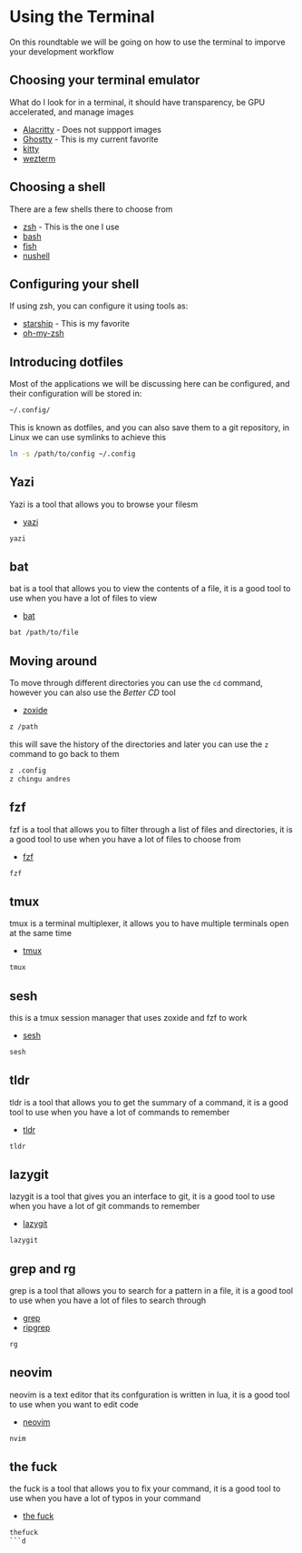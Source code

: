 # Using the Terminal

On this roundtable we will be going on how to use the terminal to imporve your development workflow

## Choosing your terminal emulator

What do I look for in a terminal, it should have transparency, be GPU accelerated, and manage images

- [Alacritty](https://github.com/alacritty/alacritty) - Does not suppport images
- [Ghostty](https://ghostty.org/) - This is my current favorite
- [kitty](https://sw.kovidgoyal.net/kitty/)
- [wezterm](https://github.com/wez/wezterm)

## Choosing a shell

There are a few shells there to choose from

- [zsh](https://www.zsh.org/) - This is the one I use
- [bash](https://www.gnu.org/software/bash/)
- [fish](https://fishshell.com/)
- [nushell](https://www.nushell.sh/)

## Configuring your shell

If using zsh, you can configure it using tools as:

- [starship](https://starship.rs/) - This is my favorite
- [oh-my-zsh](https://ohmyz.sh/)

## Introducing dotfiles

Most of the applications we will be discussing here can be configured, and their configuration will be stored in:

```bash
~/.config/
```

This is known as dotfiles, and you can also save them to a git repository, in Linux we can use symlinks to achieve this

```bash
ln -s /path/to/config ~/.config
```

## Yazi

Yazi is a tool that allows you to browse your filesm

- [yazi](https://github.com/sxyazi/yazi)

```bash
yazi
```

## bat

bat is a tool that allows you to view the contents of a file, it is a good tool to use when you have a lot of files to view

- [bat](https://github.com/sharkdp/bat)

```bash
bat /path/to/file
```


## Moving around

To move through different directories you can use the `cd` command, however you can also use the *Better CD* tool

- [zoxide](https://github.com/ajeetdsouza/zoxide)

```bash
z /path
```

this will save the history of the directories and later you can use the `z` command to go back to them

```bash
z .config
z chingu andres
```

## fzf

fzf is a tool that allows you to filter through a list of files and directories, it is a good tool to use when you have a lot of files to choose from

- [fzf](https://github.com/junegunn/fzf)

```bash
fzf
``` 

## tmux

tmux is a terminal multiplexer, it allows you to have multiple terminals open at the same time

- [tmux](https://github.com/tmux/tmux)

```bash
tmux
```

## sesh

this is a tmux session manager that uses zoxide and fzf to work

- [sesh](https://github.com/joshmedeski/sesh)

```bash
sesh
```

## tldr

tldr is a tool that allows you to get the summary of a command, it is a good tool to use when you have a lot of commands to remember

- [tldr](https://github.com/tldr-pages/tldr)

```bash
tldr
```

## lazygit

lazygit is a tool that gives you an interface to git, it is a good tool to use when you have a lot of git commands to remember

- [lazygit](https://github.com/jesseduffield/lazygit)

```bash
lazygit
```

## grep and rg

grep is a tool that allows you to search for a pattern in a file, it is a good tool to use when you have a lot of files to search through

- [grep](https://www.gnu.org/software/grep/)
- [ripgrep](https://github.com/BurntSushi/ripgrep)

```bash
rg
```

## neovim

neovim is a text editor that its confguration is written in lua, it is a good tool to use when you want to edit code

- [neovim](https://neovim.io/)

```bash
nvim
```

## the fuck

the fuck is a tool that allows you to fix your command, it is a good tool to use when you have a lot of typos in your command

- [the fuck](https://github.com/nvbn/thefuck)

```bash
thefuck
```d
